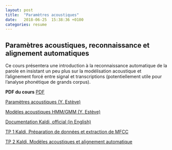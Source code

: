 ```yaml
---
layout: post
title:  "Paramètres acoustiques"
date:   2018-06-25  15:38:36 +0100
categories: resume
---
```


## Paramètres acoustiques, reconnaissance et alignement automatiques

Ce cours présentera une introduction à la reconnaissance automatique de la parole en insistant un peu plus sur la modélisation acoustique et l’alignement forcé entre signal et transcriptions (potentiellement utile pour l’analyse phonétique de grands corpus).

**PDF du cours**
[PDF](https://bigdataspeech.github.io/Align/ASR-TUTORIAL-BESACIER.pdf)


[Paramètres acoustiques (Y. Estève)](https://yesteve.gitbooks.io/reconnaissance-automatique-de-la-parole/content/chapter1.html)

[Modèles acoustiques HMM/GMM (Y. Estève)](https://yesteve.gitbooks.io/reconnaissance-automatique-de-la-parole/content/modelisation_acoustique.html)

[Documentation Kaldi, official (in English)](http://kaldi-asr.org/doc/kaldi_for_dummies.html)

[TP 1 Kaldi, Préparation de données et extraction de MFCC](https://github.com/BigDataSpeech/Align/blob/gh-pages/TP1_Kaldi/tp1-kaldi-bds.pdf)

[TP 2 Kaldi, Modèles acoustiques et alignement automatique](https://github.com/BigDataSpeech/Align/blob/gh-pages/TP1_Kaldi/tp2-kaldi-bds.pdf)
